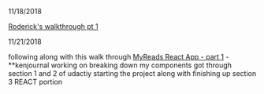 11/18/2018

[Roderick's walkthrough pt 1](https://drive.google.com/file/d/1Slzggq1ABg4owc9uX27Mly-xKKHoABB7/view)

11/21/2018

following along with  this walk through 
[MyReads React App - part 1](https://www.youtube.com/watch?v=pdoFamR3LSI) - **kenjournal
working on breaking down my components 
got through section 1 and 2 of udactiy starting the project along with finishing up section 3 REACT portion 


